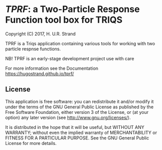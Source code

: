 
# *TPRF*: a Two-Particle Response Function tool box for TRIQS

Copyright (C) 2017, H. U.R. Strand

TPRF is a Triqs application containing various tools for working with
two particle respnse functions.

NB! TPRF is an early-stage development project use with care

For more information see the Documentation https://hugostrand.github.io/tprf/

## License

This application is free software: you can redistribute it and/or modify it
under the terms of the GNU General Public License as published by the Free
Software Foundation, either version 3 of the License, or (at your option) any
later version (see <http://www.gnu.org/licenses/>).

It is distributed in the hope that it will be useful, but WITHOUT ANY WARRANTY;
without even the implied warranty of MERCHANTABILITY or FITNESS FOR A
PARTICULAR PURPOSE. See the GNU General Public License for more details.
